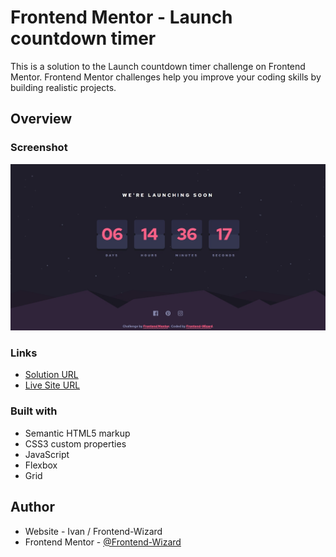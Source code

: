 # Frontend Mentor - Launch countdown timer

This is a solution to the Launch countdown timer challenge on Frontend Mentor. Frontend Mentor challenges help you improve your coding skills by building realistic projects. 

## Overview

### Screenshot

![](Images/Screenshot.jpg)

### Links

- [Solution URL](https://github.com/Frontend-Wizard/launch-countdown-timer)
- [Live Site URL](https://frontend-wizard.github.io/launch-countdown-timer)

### Built with

- Semantic HTML5 markup
- CSS3 custom properties
- JavaScript
- Flexbox
- Grid

## Author

- Website - Ivan / Frontend-Wizard
- Frontend Mentor - [@Frontend-Wizard](https://www.frontendmentor.io/profile/Frontend-Wizard)
